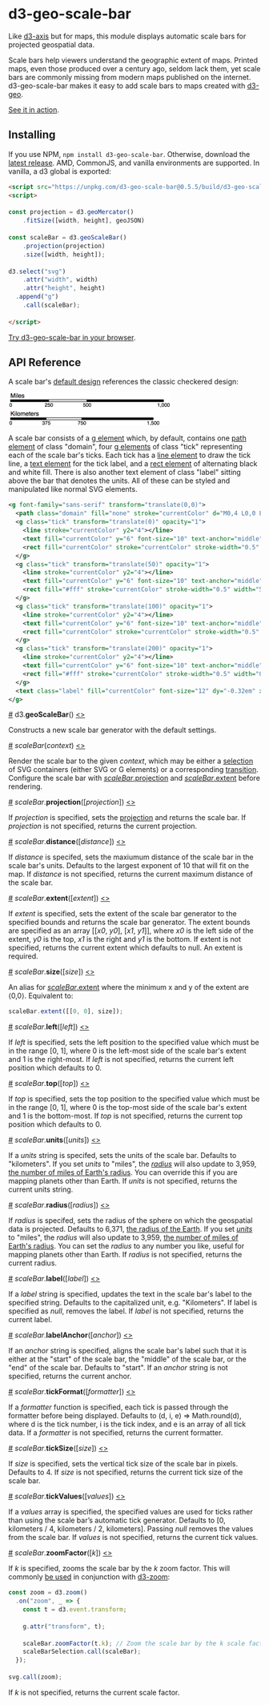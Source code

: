# d3-geo-scale-bar

Like [d3-axis](https://github.com/d3/d3-axis) but for maps, this module displays automatic scale bars for projected geospatial data.

Scale bars help viewers understand the geographic extent of maps. Printed maps, even those produced over a century ago, seldom lack them, yet scale bars are commonly missing from modern maps published on the internet. d3-geo-scale-bar makes it easy to add scale bars to maps created with [d3-geo](https://github.com/d3/d3-geo).

[See it in action](https://bl.ocks.org/HarryStevens/8c8d3a489aa1372e14b8084f94b32464).

## Installing

If you use NPM, `npm install d3-geo-scale-bar`. Otherwise, download the [latest release](https://github.com/HarryStevens/d3-geo-scale-bar/raw/master/build/d3-geo-scale-bar.zip). AMD, CommonJS, and vanilla environments are supported. In vanilla, a d3 global is exported:

```html
<script src="https://unpkg.com/d3-geo-scale-bar@0.5.5/build/d3-geo-scale-bar.min.js"></script>
<script>

const projection = d3.geoMercator()
    .fitSize([width, height], geoJSON)

const scaleBar = d3.geoScaleBar()
    .projection(projection)
    .size([width, height]);

d3.select("svg")
    .attr("width", width)
    .attr("height", height)
  .append("g")
    .call(scaleBar);

</script>
```

[Try d3-geo-scale-bar in your browser](https://npm.runkit.com/d3-geo-scale-bar).

## API Reference

A scale bar's [default design](https://bl.ocks.org/HarryStevens/8c8d3a489aa1372e14b8084f94b32464) references the classic checkered design:

[<img alt="Scale Bar Design" src="https://raw.githubusercontent.com/HarryStevens/d3-geo-scale-bar/master/img/default.png">](https://bl.ocks.org/HarryStevens/8c8d3a489aa1372e14b8084f94b32464)

A scale bar consists of a [g element](https://www.w3.org/TR/SVG/struct.html#Groups) which, by default, contains one [path element](https://www.w3.org/TR/SVG/paths.html#PathElement) of class "domain", four [g elements](https://www.w3.org/TR/SVG/struct.html#Groups) of class "tick" representing each of the scale bar's ticks. Each tick has a [line element](https://www.w3.org/TR/SVG/shapes.html#LineElement) to draw the tick line, a [text element](https://www.w3.org/TR/SVG/text.html#TextElement) for the tick label, and a [rect element](https://www.w3.org/TR/SVG/shapes.html#RectElement) of alternating black and white fill. There is also another text element of class "label" sitting above the bar that denotes the units. All of these can be styled and manipulated like normal SVG elements.

```svg
<g font-family="sans-serif" transform="translate(0,0)">
  <path class="domain" fill="none" stroke="currentColor" d="M0,4 L0,0 L200,0 L200,4"></path>
  <g class="tick" transform="translate(0)" opacity="1">
    <line stroke="currentColor" y2="4"></line>
    <text fill="currentColor" y="6" font-size="10" text-anchor="middle" dy="0.71em">0</text>
    <rect fill="currentColor" stroke="currentColor" stroke-width="0.5" width="50" height="4"></rect>
  </g>
  <g class="tick" transform="translate(50)" opacity="1">
    <line stroke="currentColor" y2="4"></line>
    <text fill="currentColor" y="6" font-size="10" text-anchor="middle" dy="0.71em">25</text>
    <rect fill="#fff" stroke="currentColor" stroke-width="0.5" width="50" height="4"></rect>
  </g>
  <g class="tick" transform="translate(100)" opacity="1">
    <line stroke="currentColor" y2="4"></line>
    <text fill="currentColor" y="6" font-size="10" text-anchor="middle" dy="0.71em">50</text>
    <rect fill="currentColor" stroke="currentColor" stroke-width="0.5" width="100" height="4"></rect>
  </g>
  <g class="tick" transform="translate(200)" opacity="1">
    <line stroke="currentColor" y2="4"></line>
    <text fill="currentColor" y="6" font-size="10" text-anchor="middle" dy="0.71em">100</text>
    <rect fill="#fff" stroke="currentColor" stroke-width="0.5" width="0" height="4"></rect>
  </g>
  <text class="label" fill="currentColor" font-size="12" dy="-0.32em" x="0" text-anchor="start">Kilometers</text>
</g>
```

<a name="geoScaleBar" href="#geoScaleBar">#</a> d3.<b>geoScaleBar</b>() [<>](https://github.com/HarryStevens/d3-geo-scale-bar/blob/master/src/geoScaleBar.js#L5 "Source")

Constructs a new scale bar generator with the default settings.

<a name="_scaleBar" href="#_scaleBar">#</a> <i>scaleBar</i>(<i>context</i>) [<>](https://github.com/HarryStevens/d3-geo-scale-bar/blob/master/src/geoScaleBar.js#L27 "Source")

Render the scale bar to the given *context*, which may be either a [selection](https://github.com/d3/d3-selection) of SVG containers (either SVG or G elements) or a corresponding [transition](https://github.com/d3/d3-transition). Configure the scale bar with [*scaleBar*.projection](#scaleBar_projection) and [*scaleBar*.extent](#scaleBar_fitSize) before rendering.

<a name="scaleBar_projection" href="#scaleBar_projection">#</a> <i>scaleBar</i>.<b>projection</b>([<i>projection</i>]) [<>](https://github.com/HarryStevens/d3-geo-scale-bar/blob/master/src/geoScaleBar.js#L95 "Source")

If *projection* is specified, sets the [projection](https://github.com/d3/d3-geo#projections) and returns the scale bar. If *projection* is not specified, returns the current projection.

<a name="scaleBar_distance" href="#scaleBar_distance">#</a> <i>scaleBar</i>.<b>distance</b>([<i>distance</i>]) [<>](https://github.com/HarryStevens/d3-geo-scale-bar/blob/master/src/geoScaleBar.js#L114 "Source")

If *distance* is specifed, sets the maxiumum distance of the scale bar in the scale bar's units. Defaults to the largest exponent of 10 that will fit on the map. If *distance* is not specified, returns the current maximum distance of the scale bar.

<a name="scaleBar_extent" href="#scaleBar_extent">#</a> <i>scaleBar</i>.<b>extent</b>([<i>extent</i>]) [<>](https://github.com/HarryStevens/d3-geo-scale-bar/blob/master/src/geoScaleBar.js#L91 "Source")

If <i>extent</i> is specified, sets the extent of the scale bar generator to the specified bounds and returns the scale bar generator. The extent bounds are specified as an array [[<i>x0</i>, <i>y0</i>], [<i>x1</i>, <i>y1</i>]], where <i>x0</i> is the left side of the extent, <i>y0</i> is the top, <i>x1</i> is the right and <i>y1</i> is the bottom. If extent is not specified, returns the current extent which defaults to null. An extent is required.

<a name="scaleBar_size" href="#scaleBar_size">#</a> <i>scaleBar</i>.<b>size</b>([<i>size</i>]) [<>](https://github.com/HarryStevens/d3-geo-scale-bar/blob/master/src/geoScaleBar.js#L91 "Source")

An alias for [<i>scaleBar</i>.extent](#scaleBar_extent) where the minimum x and y of the extent are ⟨0,0⟩. Equivalent to:

```js
scaleBar.extent([[0, 0], size]);
```

<a name="scaleBar_left" href="#scaleBar_left">#</a> <i>scaleBar</i>.<b>left</b>([<i>left</i>]) [<>](https://github.com/HarryStevens/d3-geo-scale-bar/blob/master/src/geoScaleBar.js#L134 "Source")

If *left* is specified, sets the left position to the specified value which must be in the range [0, 1], where 0 is the left-most side of the scale bar's extent and 1 is the right-most. If *left* is not specified, returns the current left position which defaults to 0.

<a name="scaleBar_top" href="#scaleBar_top">#</a> <i>scaleBar</i>.<b>top</b>([<i>top</i>]) [<>](https://github.com/HarryStevens/d3-geo-scale-bar/blob/master/src/geoScaleBar.js#L138 "Source")

If *top* is specified, sets the top position to the specified value which must be in the range [0, 1], where 0 is the top-most side of the scale bar's extent and 1 is the bottom-most. If *top* is not specified, returns the current top position which defaults to 0.

<a name="scaleBar_units" href="#scaleBar_units">#</a> <i>scaleBar</i>.<b>units</b>([<i>units</i>]) [<>](https://github.com/HarryStevens/d3-geo-scale-bar/blob/master/src/geoScaleBar.js#L99 "Source")

If a *units* string is specifed, sets the units of the scale bar. Defaults to "kilometers". If you set *units* to "miles", the [*radius*]("#scaleBar_radius") will also update to 3,959, [the number of miles of Earth's radius](https://www.google.com/search?q=radius+of+earth+in+miles). You can override this if you are mapping planets other than Earth. If *units* is not specified, returns the current units string.


<a name="scaleBar_radius" href="#scaleBar_radius">#</a> <i>scaleBar</i>.<b>radius</b>([<i>radius</i>]) [<>](https://github.com/HarryStevens/d3-geo-scale-bar/blob/master/src/geoScaleBar.js#L118 "Source")

If *radius* is specifed, sets the radius of the sphere on which the geospatial data is projected. Defaults to 6,371, [the radius of the Earth](https://www.google.com/search?q=radius+of+earth+in+kilometers). If you set [*units*]("#scaleBar_units") to "miles", the *radius* will also update to 3,959, [the number of miles of Earth's radius](https://www.google.com/search?q=radius+of+earth+in+miles). You can set the *radius* to any number you like, useful for mapping planets other than Earth. If *radius* is not specified, returns the current radius.

<a name="scaleBar_label" href="#scaleBar_label">#</a> <i>scaleBar</i>.<b>label</b>([<i>label</i>]) [<>](https://github.com/HarryStevens/d3-geo-scale-bar/blob/master/src/geoScaleBar.js#L126 "Source")

If a <i>label</i> string is specified, updates the text in the scale bar's label to the specified string. Defaults to the capitalized unit, e.g. "Kilometers". If label is specified as <i>null</i>, removes the label. If <i>label</i> is not specified, returns the current label.

<a name="scaleBar_labelAnchor" href="#scaleBar_labelAnchor">#</a> <i>scaleBar</i>.<b>labelAnchor</b>([<i>anchor</i>]) [<>](https://github.com/HarryStevens/d3-geo-scale-bar/blob/master/src/geoScaleBar.js#L126 "Source")

If an <i>anchor</i> string is specified, aligns the scale bar's label such that it is either at the "start" of the scale bar, the "middle" of the scale bar, or the "end" of the scale bar. Defaults to "start". If an <i>anchor</i> string is not specified, returns the current anchor.

<a name="scaleBar_tickFormat" href="#scaleBar_tickFormat">#</a> <i>scaleBar</i>.<b>tickFormat</b>([<i>formatter</i>]) [<>](https://github.com/HarryStevens/d3-geo-scale-bar/blob/master/src/geoScaleBar.js#L122 "Source")

If a <i>formatter</i> function is specified, each tick is passed through the formatter before being displayed. Defaults to (d, i, e) => Math.round(d), where d is the tick number, i is the tick index, and e is an array of all tick data. If a <i>formatter</i> is not specified, returns the current formatter.

<a name="scaleBar_tickSize" href="#scaleBar_tickSize">#</a> <i>scaleBar</i>.<b>tickSize</b>([<i>size</i>]) [<>](https://github.com/HarryStevens/d3-geo-scale-bar/blob/master/src/geoScaleBar.js#L130 "Source")

If *size* is specified, sets the vertical tick size of the scale bar in pixels. Defaults to 4. If *size* is not specified, returns the current tick size of the scale bar.

<a name="scaleBar_tickValues" href="#scaleBar_tickValues">#</a> <i>scaleBar</i>.<b>tickValues</b>([<i>values</i>]) [<>](https://github.com/HarryStevens/d3-geo-scale-bar/blob/master/src/geoScaleBar.js#L122 "Source")

If a <i>values</i> array is specified, the specified values are used for ticks rather than using the scale bar’s automatic tick generator. Defaults to [0, kilometers / 4, kilometers / 2, kilometers]. Passing <i>null</i> removes the values from the scale bar. If <i>values</i> is not specified, returns the current tick values.

<a name="scaleBar_zoomFactor" href="#scaleBar_zoomFactor">#</a> <i>scaleBar</i>.<b>zoomFactor</b>([<i>k</i>]) [<>](https://github.com/HarryStevens/d3-geo-scale-bar/blob/master/src/geoScaleBar.js#L142 "Source")

If *k* is specified, zooms the scale bar by the *k* zoom factor. This will commonly [be used](https://bl.ocks.org/HarryStevens/64fc5f1a4489abe78433b7d19510f864) in conjunction with [d3-zoom](https://github.com/d3/d3-zoom):

```js
const zoom = d3.zoom()
  .on("zoom", _ => {
    const t = d3.event.transform;
    
    g.attr("transform", t);
    
    scaleBar.zoomFactor(t.k); // Zoom the scale bar by the k scale factor.
    scaleBarSelection.call(scaleBar);
  });

svg.call(zoom);
```

If *k* is not specified, returns the current scale factor.
